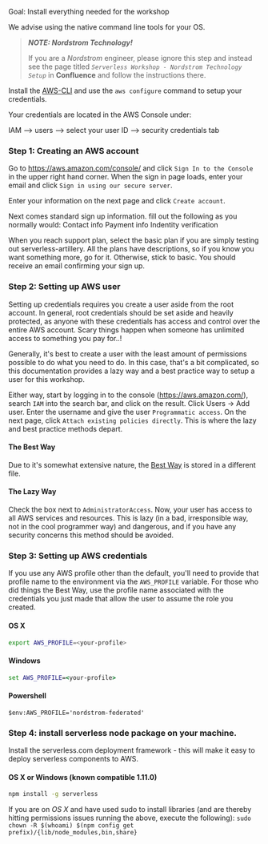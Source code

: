 Goal: Install everything needed for the workshop

We advise using the native command line tools for your OS.
> **_NOTE: Nordstrom Technology!_**
>
> If you are a _Nordstrom_ engineer, please ignore this step and instead see the page titled _`Serverless Workshop - Nordstrom Technology Setup`_ in **Confluence** and follow the instructions there.

Install the [AWS-CLI](http://docs.aws.amazon.com/cli/latest/userguide/installing.html) and use the `aws configure` command to setup your credentials.

Your credentials are located in the AWS Console under:

IAM --> users --> select your user ID --> security credentials tab


### Step 1: Creating an AWS account
Go to https://aws.amazon.com/console/ and click `Sign In to the Console` in the upper right hand corner. When the sign in page loads, enter your email and click `Sign in using our secure server`.

Enter your information on the next page and click `Create account`.

Next comes standard sign up information. fill out the following as you normally would:
    Contact info
    Payment info
    Indentity verification
    
When you reach support plan, select the basic plan if you are simply testing out serverless-artillery. All the plans have descriptions, so if you know you want something more, go for it. Otherwise, stick to basic. You should receive an email confirming your sign up. 


### Step 2: Setting up AWS user
Setting up credentials requires you create a user aside from the root account. In general, root credentials should be set aside and heavily protected, as anyone with these credentials has access and control over the entire AWS account. Scary things happen when someone has unlimited access to something you pay for..!

Generally, it's best to create a user with the least amount of permissions possible to do what you need to do. In this case, that's a bit complicated, so this documentation provides a lazy way and a best practice way to setup a user for this workshop. 

Either way, start by logging in to the console (https://aws.amazon.com/), search `IAM` into the search bar, and click on the result. Click Users -> Add user. Enter the username and give the user `Programmatic access`. On the next page, click `Attach existing policies directly`. This is where the lazy and best practice methods depart.

#### The Best Way
Due to it's somewhat extensive nature, the [Best Way](LEAST-PERMISSIONS-USER.md) is stored in a different file.

#### The Lazy Way
Check the box next to `AdministratorAccess`. Now, your user has access to all AWS services and resources. This is lazy (in a bad, irresponsible way, not in the cool programmer way) and dangerous, and if you have any security concerns this method should be avoided. 


### Step 3: Setting up AWS credentials
If you use any AWS profile other than the default, you'll need to provide that profile name to the environment via the `AWS_PROFILE` variable. For those who did things the Best Way, use the profile name associated with the credentials you just made that allow the user to assume the role you created.

#### OS X
```sh
export AWS_PROFILE=<your-profile>
```

#### Windows
```bat
set AWS_PROFILE=<your-profile>
```

#### Powershell
```
$env:AWS_PROFILE='nordstrom-federated'
```

### Step 4: install serverless node package on your machine.

Install the serverless.com deployment framework - this will make it easy to deploy serverless components to AWS.

#### OS X or Windows (known compatible 1.11.0)
```sh
npm install -g serverless
```

If you are on *OS X* and have used sudo to install libraries (and are thereby hitting permissions issues running the above, execute the following):
`sudo chown -R $(whoami) $(npm config get prefix)/{lib/node_modules,bin,share}`
